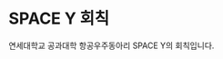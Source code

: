 <!-----
-주관
_SPACE Y 회칙 제정 TFT

- 업로드 주소
_https://github.com/SPACE-Yonsei/regulation

- 회의 일자
_2022년 06월 04일    1차 회의
_2022년 06월 27일    2차 회의
_2022년 07월 01일    3차 회의

-수정 및 업로드 일자
_2022년 10월 31일    (수정 & 업로드)
----->

# SPACE Y 회칙

연세대학교 공과대학 항공우주동아리 SPACE Y의 회칙입니다.
